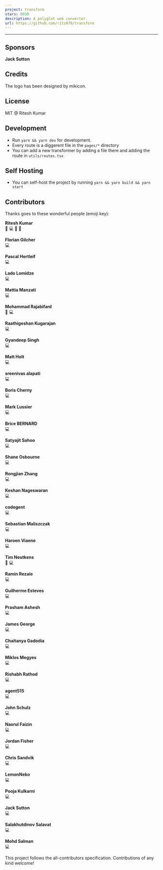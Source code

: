 ```yaml
---
project: transform
stars: 8930
description: A polyglot web converter.
url: https://github.com/ritz078/transform
---
```


* * *

Sponsors
--------

  
**Jack Sutton**

Credits
-------

The logo has been designed by mikicon.

License
-------

MIT @ Ritesh Kumar

Development
-----------

-   Run `yarn && yarn dev` for development.
-   Every route is a diggerent file in the `pages/*` directory
-   You can add a new transformer by adding a file there and adding the route in `utils/routes.tsx`

Self Hosting
------------

-   You can self-host the project by running `yarn && yarn build && yarn start`

Contributors
------------

Thanks goes to these wonderful people (emoji key):

  
**Ritesh Kumar**  
📖 💻 🤔 👀

  
**Florian Gilcher**  
💻

  
**Pascal Hertleif**  
💻

  
**Lado Lomidze**  
💻

  
**Mattia Manzati**  
💻

  
**Mohammad Rajabifard**  
🤔 💻

  
**Raathigeshan Kugarajan**  
💻

  
**Gyandeep Singh**  
💻

  
**Matt Holt**  
💻

  
**sreenivas alapati**  
💻

  
**Boris Cherny**  
💻

  
**Mark Lussier**  
💻

  
**Brice BERNARD**  
💻

  
**Satyajit Sahoo**  
💻

  
**Shane Osbourne**  
💻

  
**Rongjian Zhang**  
💻

  
**Keshan Nageswaran**  
💻

  
**codegent**  
💻

  
**Sebastian Maliszczak**  
💻

  
**Haroen Viaene**  
💻

  
**Tim Neutkens**  
🔌 💻

  
**Ramin Rezaie**  
💻

  
**Guilherme Esteves**  
💻

  
**Prasham Ashesh**  
💻

  
**James George**  
💻

  
**Chaitanya Gadodia**  
💻

  
**Miklos Megyes**  
💻

  
**Rishabh Rathod**  
💻

  
**agent515**  
💻

  
**John Schulz**  
💻

  
**Nasrul Faizin**  
💻

  
**Jordan Fisher**  
💻

  
**Chris Sandvik**  
💻

  
**LemonNeko**  
💻

  
**Pooja Kulkarni**  
💻

  
**Jack Sutton**  
💻

  
**Salakhutdinov Salavat**  
💻

  
**Mohd Salman**  
💻

This project follows the all-contributors specification. Contributions of any kind welcome!
